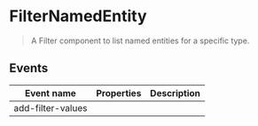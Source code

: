 # FilterNamedEntity

> A Filter component to list named entities for a specific type.

## Events

| Event name        | Properties | Description |
| ----------------- | ---------- | ----------- |
| add-filter-values |            |             |

